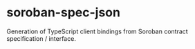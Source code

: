 # soroban-spec-json

Generation of TypeScript client bindings from Soroban contract specification / interface.
